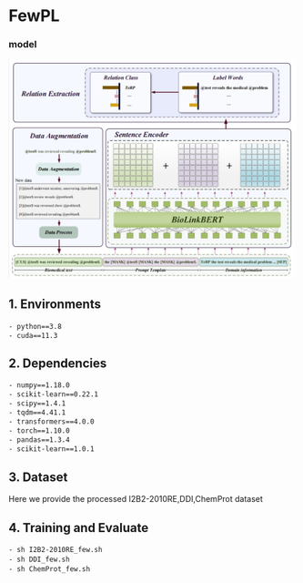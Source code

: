 # FewPL
### model
<p align="center">
  <img src="./fig/model.png" />
</p>

## 1. Environments

```
- python==3.8
- cuda==11.3
```

## 2. Dependencies

```
- numpy==1.18.0
- scikit-learn==0.22.1
- scipy==1.4.1
- tqdm==4.41.1
- transformers==4.0.0
- torch==1.10.0
- pandas==1.3.4
- scikit-learn==1.0.1
```

## 3. Dataset

Here we provide the processed I2B2-2010RE,DDI,ChemProt dataset


## 4. Training and Evaluate

```bash
- sh I2B2-2010RE_few.sh
- sh DDI_few.sh
- sh ChemProt_few.sh
